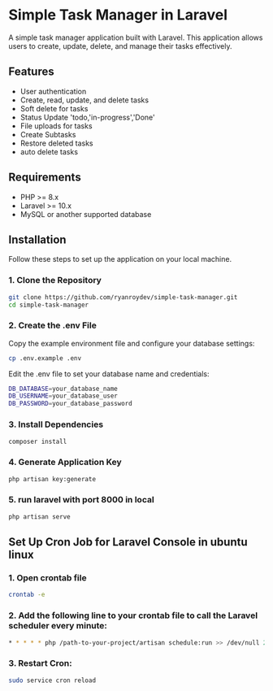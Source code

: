 # Simple Task Manager in Laravel

A simple task manager application built with Laravel. This application allows users to create, update, delete, and manage their tasks effectively.

## Features

- User authentication
- Create, read, update, and delete tasks
- Soft delete for tasks
- Status Update 'todo,'in-progress','Done'
- File uploads for tasks
- Create Subtasks
- Restore deleted tasks
- auto delete tasks

## Requirements

- PHP >= 8.x
- Laravel >= 10.x
- MySQL or another supported database

## Installation

Follow these steps to set up the application on your local machine.

### 1. Clone the Repository

```bash
git clone https://github.com/ryanroydev/simple-task-manager.git
cd simple-task-manager
```

### 2. Create the .env File

Copy the example environment file and configure your database settings:
```bash
cp .env.example .env
```

Edit the .env file to set your database name and credentials:

```bash
DB_DATABASE=your_database_name
DB_USERNAME=your_database_user
DB_PASSWORD=your_database_password
```

### 3. Install Dependencies
```bash
composer install
```

### 4. Generate Application Key
```bash
php artisan key:generate
```

### 5. run laravel with port 8000 in local
```bash
php artisan serve
```



## Set Up Cron Job for Laravel Console in ubuntu linux

### 1. Open crontab file
```bash
crontab -e
```
### 2. Add the following line to your crontab file to call the Laravel scheduler every minute:

```bash
* * * * * php /path-to-your-project/artisan schedule:run >> /dev/null 2>&1
```

### 3. Restart Cron:

```bash
sudo service cron reload
```